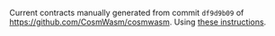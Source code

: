 Current contracts manually generated from commit `df9d9b09`
of https://github.com/CosmWasm/cosmwasm. Using
[these instructions](https://github.com/CosmWasm/cosmwasm/blob/df9d9b09/contracts/README.md#optimized-builds).
